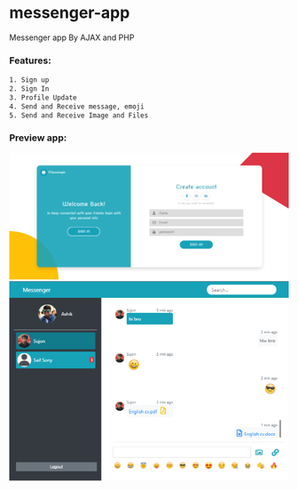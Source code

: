 # messenger-app
Messenger app By AJAX and PHP

### Features:
```
1. Sign up
2. Sign In
3. Profile Update
4. Send and Receive message, emoji
5. Send and Receive Image and Files
```

### Preview app:
![messenger app screenshot](https://github.com/mashikr/messenger-app/blob/master/asset/appView/firstpage.PNG)
![messenger app screenshot](https://github.com/mashikr/messenger-app/blob/master/asset/appView/2nd.PNG)
